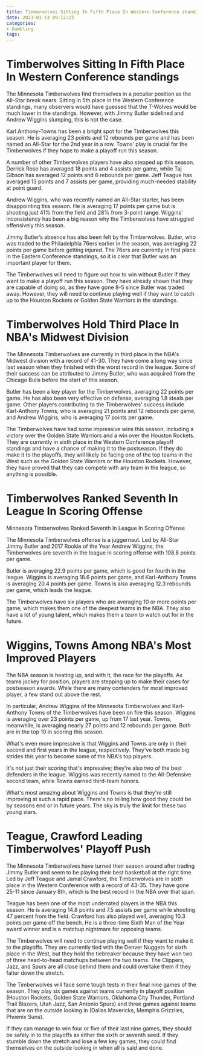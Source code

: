 ```yaml
---
title: Timberwolves Sitting In Fifth Place In Western Conference standings
date: 2023-01-13 09:12:23
categories:
- Gambling
tags:
---
```



#  Timberwolves Sitting In Fifth Place In Western Conference standings

The Minnesota Timberwolves find themselves in a peculiar position as the All-Star break nears. Sitting in 5th place in the Western Conference standings, many observers would have guessed that the T-Wolves would be much lower in the standings. However, with Jimmy Butler sidelined and Andrew Wiggins slumping, this is not the case.

Karl Anthony-Towns has been a bright spot for the Timberwolves this season. He is averaging 23 points and 12 rebounds per game and has been named an All-Star for the 2nd year in a row. Towns’ play is crucial for the Timberwolves if they hope to make a playoff run this season.

A number of other Timberwolves players have also stepped up this season. Derrick Rose has averaged 18 points and 4 assists per game, while Taj Gibson has averaged 12 points and 6 rebounds per game. Jeff Teague has averaged 13 points and 7 assists per game, providing much-needed stability at point guard.

Andrew Wiggins, who was recently named an All-Star starter, has been disappointing this season. He is averaging 17 points per game but is shooting just 41% from the field and 28% from 3-point range. Wiggins’ inconsistency has been a big reason why the Timberwolves have struggled offensively this season.

Jimmy Butler’s absence has also been felt by the Timberwolves. Butler, who was traded to the Philadelphia 76ers earlier in the season, was averaging 22 points per game before getting injured. The 76ers are currently in first place in the Eastern Conference standings, so it is clear that Butler was an important player for them.

The Timberwolves will need to figure out how to win without Butler if they want to make a playoff run this season. They have already shown that they are capable of doing so, as they have gone 8-5 since Butler was traded away. However, they will need to continue playing well if they want to catch up to the Houston Rockets or Golden State Warriors in the standings.

#  Timberwolves Hold Third Place In NBA's Midwest Division

The Minnesota Timberwolves are currently in third place in the NBA's Midwest division with a record of 41-30. They have come a long way since last season when they finished with the worst record in the league. Some of their success can be attributed to Jimmy Butler, who was acquired from the Chicago Bulls before the start of this season.

Butler has been a key player for the Timberwolves, averaging 22 points per game. He has also been very effective on defense, averaging 1.8 steals per game. Other players contributing to the Timberwolves' success include Karl-Anthony Towns, who is averaging 21 points and 12 rebounds per game, and Andrew Wiggins, who is averaging 17 points per game.

The Timberwolves have had some impressive wins this season, including a victory over the Golden State Warriors and a win over the Houston Rockets. They are currently in sixth place in the Western Conference playoff standings and have a chance of making it to the postseason. If they do make it to the playoffs, they will likely be facing one of the top teams in the West such as the Golden State Warriors or the Houston Rockets. However, they have proved that they can compete with any team in the league, so anything is possible.

#  Timberwolves Ranked Seventh In League In Scoring Offense

Minnesota Timberwolves Ranked Seventh In League In Scoring Offense

The Minnesota Timberwolves offense is a juggernaut. Led by All-Star Jimmy Butler and 2017 Rookie of the Year Andrew Wiggins, the Timberwolves are seventh in the league in scoring offense with 108.8 points per game.

Butler is averaging 22.9 points per game, which is good for fourth in the league. Wiggins is averaging 18.6 points per game, and Karl-Anthony Towns is averaging 20.4 points per game. Towns is also averaging 12.3 rebounds per game, which leads the league.

The Timberwolves have six players who are averaging 10 or more points per game, which makes them one of the deepest teams in the NBA. They also have a lot of young talent, which makes them a team to watch out for in the future.

#  Wiggins, Towns Among NBA's Most Improved Players

The NBA season is heating up, and with it, the race for the playoffs. As teams jockey for position, players are stepping up to make their cases for postseason awards. While there are many contenders for most improved player, a few stand out above the rest.

In particular, Andrew Wiggins of the Minnesota Timberwolves and Karl-Anthony Towns of the Timberwolves have been on fire this season. Wiggins is averaging over 23 points per game, up from 17 last year. Towns, meanwhile, is averaging nearly 27 points and 12 rebounds per game. Both are in the top 10 in scoring this season.

What's even more impressive is that Wiggins and Towns are only in their second and first years in the league, respectively. They've both made big strides this year to become some of the NBA's top players.

It's not just their scoring that's impressive; they're also two of the best defenders in the league. Wiggins was recently named to the All-Defensive second team, while Towns earned third-team honors.

What's most amazing about Wiggins and Towns is that they're still improving at such a rapid pace. There's no telling how good they could be by seasons end or in future years. The sky is truly the limit for these two young stars.

#  Teague, Crawford Leading Timberwolves' Playoff Push

The Minnesota Timberwolves have turned their season around after trading Jimmy Butler and seem to be playing their best basketball at the right time. Led by Jeff Teague and Jamal Crawford, the Timberwolves are in sixth place in the Western Conference with a record of 43-35. They have gone 25-11 since January 8th, which is the best record in the NBA over that span.

Teague has been one of the most underrated players in the NBA this season. He is averaging 14.8 points and 7.5 assists per game while shooting 47 percent from the field. Crawford has also played well, averaging 10.3 points per game off the bench. He is a three-time Sixth Man of the Year award winner and is a matchup nightmare for opposing teams.

The Timberwolves will need to continue playing well if they want to make it to the playoffs. They are currently tied with the Denver Nuggets for sixth place in the West, but they hold the tiebreaker because they have won two of three head-to-head matchups between the two teams. The Clippers, Jazz, and Spurs are all close behind them and could overtake them if they falter down the stretch.

The Timberwolves will face some tough tests in their final nine games of the season. They play six games against teams currently in playoff position (Houston Rockets, Golden State Warriors, Oklahoma City Thunder, Portland Trail Blazers, Utah Jazz, San Antonio Spurs) and three games against teams that are on the outside looking in (Dallas Mavericks, Memphis Grizzlies, Phoenix Suns).

If they can manage to win four or five of their last nine games, they should be safely in to the playoffs as either the sixth or seventh seed. If they stumble down the stretch and lose a few key games, they could find themselves on the outside looking in when all is said and done.